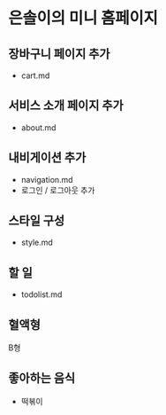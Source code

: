 # 은솔이의 미니 홈페이지

## 장바구니 페이지 추가

- cart.md

## 서비스 소개 페이지 추가

- about.md

## 내비게이션 추가

- navigation.md
- 로그인 / 로그아웃 추가

## 스타일 구성

- style.md

## 할 일

- todolist.md

## 혈액형

B형

## 좋아하는 음식

- 떡볶이
